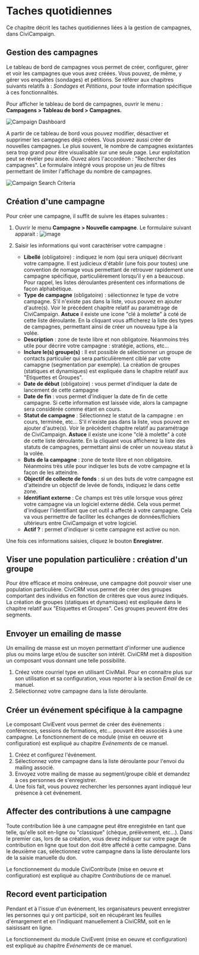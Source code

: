 Taches quotidiennes
===================

Ce chapitre décrit les taches quotidiennes liées à la gestion de campagnes, dans CiviCampaign.

Gestion des campagnes
---------------------

Le tableau de bord de campagnes vous permet de créer, configurer, gérer et voir les campagnes que vous avez créées. Vous pouvez, de même, y gérer vos enquêtes (sondages) et pétitions. Se référer aux chapitres suivants relatifs à : *Sondages* et *Pétitions*, pour toute information spécifique à ces fonctionnalités.

Pour afficher le tableau de bord de campagnes, ouvrir le menu : **Campagens > Tableau de bord > Campagnes.**

![Campaign Dashboard](../img/campaign_everyday_dashboard.png)

A partir de ce tableau de bord vous pouvez modifier, désactiver et supprimer les campagnes déjà créées. Vous pouvez aussi créer de nouvelles campagnes.
Le plus souvent, le nombre de campagnes existantes sera trop grand pour être visualisable sur une seule page. Leur exploitation peut se révéler peu aisée. Ouvez alors l'accordéon : "Rechercher des campagnes". Le formulaire intégré vous propose un jeu de filtres permettant de limiter l'affichage du nombre de campagnes.

![Campaign Search Criteria](../img/civicampaign-dashboard-search-criteria.png)

Création d'une campagne
-----------------------

Pour créer une campagne, il suffit de suivre les étapes suivantes :

1.   Ouvrir le menu **Campagne > Nouvelle campagne**. Le formulaire suivant apparait :
![image](../img/campaign_everyday_newcampaign.png)

2.  Saisir les informations qui vont caractériser votre campagne :
    -   **Libellé** (obligatoire) : indiquez le nom (qui sera unique) décrivant votre campagne. Il est judicieux d'établir (une fois pour toutes) une convention de nomage vous permettant de retrouver rapidement une campagne spécifique, particulièrement lorsqu'il y en a beaucoup. Pour rappel, les listes déroulantes présentent ces informations de façon alphabétique.
    -   **Type de campagne** (obligatoire) : sélectionnez le type de votre campagne. S'il n'existe pas dans la liste, vous pouvez en ajouter d'autre(s). Voir le précédent chapitre relatif au paramétrage de CiviCampaign. **Astuce** il existe une icone "clé à molette" à coté de cette liste déroulante. En la cliquant vous afficherez la liste des types de campagnes, permettant ainsi de créer un nouveau type à la volée. 
    -   **Description** : zone de texte libre et non obligatoire. Néanmoins très utile pour décrire votre campagne : stratégie, actions, etc...
    -   **Inclure le(s) groupe(s)** : Il est possible de sélectionner un groupe de contacts particulier qui sera particulièrement ciblé par votre camapgne (segmentation par exemple). La création de groupes (statiques et dynamiques) est expliquée dans le chapitre relatif aux "Etiquettes et Groupes".
    -   **Date de début** (obligatoire) : vous permet d'indiquer la date de lancement de cette campagne
    -   **Date de fin** : vous permet d'indiquer la date de fin de cette campagne. Si cette information est laissée vide, alors la campagne sera considérée comme étant en cours.
    -   **Statut de campagne** : Sélectionnez le statut de la campagne : en cours, terminée, etc... S'il n'existe pas dans la liste, vous pouvez en ajouter d'autre(s). Voir le précédent chapitre relatif au paramétrage de CiviCampaign. **Astuce** il existe une icone "clé à molette" à coté de cette liste déroulante. En la cliquant vous afficherez la liste des statuts de campagnes, permettant ainsi de créer un nouveau statut à la volée.
    -   **Buts de la campagne** : zone de texte libre et non obligatoire. Néanmoins très utile pour indiquer les buts de votre campagne et la façon de les atteindre.
    -   **Objectif de collecte de fonds** : si un des buts de votre campagne est d'atteindre un objectif de levée de fonds, indiquez le dans cette zone.
    -   **Identifiant externe** : Ce champs est très utile lorsque vous gérez votre campagne via un logiciel externe dédié. Cela vous permet d'indiquer l'identifiant que cet outil a affecté à votre campagne. Cela va vous permettre de faciliter les échanges de données/fichiers ultérieurs entre CiviCampaign et votre logiciel.
    -   **Actif ?** : permet d'indiquer si cette campagne est active ou non.

Une fois ces informations saisies, cliquez le bouton **Enregistrer**.

Viser une population particulière : création d'un groupe
--------------------------------------------------------

Pour être efficace et moins onéreuse, une campagne doit pouvoir viser une population particulière. CiviCRM vous permet de créer des groupes comportant des individus en fonction de critères que vous aurez indiqués. La création de groupes (statiques et dynamiques) est expliquée dans le chapitre relatif aux "Etiquettes et Groupes".
Ces groupes peuvent être des segments.

Envoyer un emailing de masse
----------------------------

Un emailing de masse est un moyen permettant d'informer une audience plus ou moins large et/ou de susciter son intérêt.
CiviCRM met à disposition un composant vous donnant une telle possibilité.

1.  Créez votre courriel type en utilisant CiviMail. Pour en connaitre plus sur son utilisation et sa configuration, vous reporter à la section *Email* de ce manuel.
2.  Sélectionnez votre campagne dans la liste déroulante.

Créer un événement spécifique à la campagne
-------------------------------------------

Le composant CiviEvent vous permet de créer des événements : conférences, sessions de formations, etc... pouvant être associés à une campagne. Le fonctionnement de ce module (mise en oeuvre et configuration) est expliqué au chapitre *Evénements* de ce manuel.

1.  Créez et configurez l'événement.
2.  Sélectionnez votre campagne dans la liste déroulante pour l'envoi du mailing associé.
3.  Envoyez votre mailing de masse au segment/groupe ciblé et demandez à ces personnes de s'enregistrer.
4.  Une fois fait, vous pouvez rechercher les personnes ayant indiqqué leur présence à cet événement.

Affecter des contributions à une campagne
-----------------------------------------

Toute contribution liée à une campagne peut être enregistrée en tant que telle, qu'elle soit en-ligne ou "classique" (chèque, prélèvement, etc...). Dans le premier cas, lors de sa création, vous devez indiquer sur votre page de contribution en ligne que tout don doit être affecté à cette campagne. Dans le deuxième cas, sélectionnez votre campagne dans la liste déroulante lors de la saisie manuelle du don.

Le fonctionnement du module CiviContribute (mise en oeuvre et configuration) est expliqué au chapitre *Contributions* de ce manuel.

Record event participation
--------------------------

Pendant et à l'issue d'un événement, les organisateurs peuvent enregistrer les personnes qui y ont participé, soit en récupérant les feuilles d'émargement et en l'indiquant manuellement à CiviCRM, soit en le saisissant en ligne.

Le fonctionnement du module CiviEvent (mise en oeuvre et configuration) est expliqué au chapitre *Evénements* de ce manuel. 
